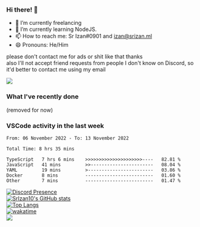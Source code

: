 ### Hi there! 👋

- 🔭 I’m currently freelancing
- 🌱 I’m currently learning NodeJS.
- 📫 How to reach me: Sr Izan#0901 and izan@srizan.ml
- 😄 Pronouns: He/Him

please don't contact me for ads or shit like that thanks  
also I'll not accept friend requests from people I don't know on Discord, so it'd better to contact me using my email

![](https://komarev.com/ghpvc/?username=SrIzan10&color=yellowgreen)

### What I've recently done

(removed for now)

<!--dont-RECENT_ACTIVITY:start-->

### VSCode activity in the last week

<!--START_SECTION:waka-->

```text
From: 06 November 2022 - To: 13 November 2022

Total Time: 8 hrs 35 mins

TypeScript   7 hrs 6 mins    >>>>>>>>>>>>>>>>>>>>>----   82.81 %
JavaScript   41 mins         >>-----------------------   08.04 %
YAML         19 mins         >------------------------   03.86 %
Docker       8 mins          -------------------------   01.60 %
Other        7 mins          -------------------------   01.47 %
```

<!--END_SECTION:waka-->

[![Discord Presence](https://lanyard.cnrad.dev/api/703974042700611634)](https://discord.com/users/703974042700611634)  
[![SrIzan10's GitHub stats](https://github-readme-stats.vercel.app/api?username=SrIzan10&show_icons=true&theme=dark&count_private=true)](https://github.com/anuraghazra/github-readme-stats)  
[![Top Langs](https://github-readme-stats.vercel.app/api/top-langs/?username=SrIzan10&layout=compact&theme=dark&count_private=true)](https://github.com/anuraghazra/github-readme-stats)  
[![wakatime](https://wakatime.com/badge/user/4ad16edf-eadc-48d9-b010-26f275fe0be6.svg)](https://wakatime.com/@4ad16edf-eadc-48d9-b010-26f275fe0be6)   
![](https://metrics.lecoq.io/SrIzan10?base.repositories=0&languages=1&isocalendar=1&followup=1)
